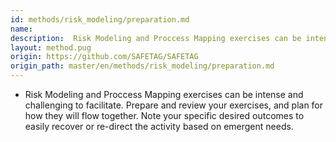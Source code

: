 ```yaml
---
id: methods/risk_modeling/preparation.md
name: 
description:  Risk Modeling and Proccess Mapping exercises can be intense and challenging to facilitate.  Prepare and review your exercises, and plan for how they will flow together. Note your specific desired outcomes to easily recover or re-direct...
layout: method.pug
origin: https://github.com/SAFETAG/SAFETAG
origin_path: master/en/methods/risk_modeling/preparation.md
---
```


* Risk Modeling and Proccess Mapping exercises can be intense and challenging to facilitate.  Prepare and review your exercises, and plan for how they will flow together. Note your specific desired outcomes to easily recover or re-direct the activity based on emergent needs.


